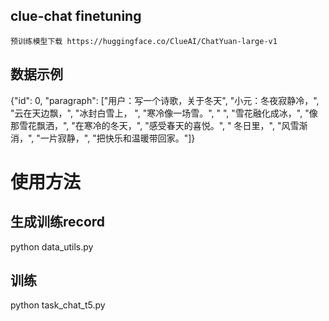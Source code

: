 ## clue-chat finetuning 

    预训练模型下载 https://huggingface.co/ClueAI/ChatYuan-large-v1

## 数据示例

{"id": 0, "paragraph": ["用户：写一个诗歌，关于冬天", "小元：冬夜寂静冷，", "云在天边飘，", "冰封白雪上， ", "寒冷像一场雪。", " ", "雪花融化成冰，", "像那雪花飘洒，", "在寒冷的冬天，", "感受春天的喜悦。", " 冬日里，", "风雪渐消，", "一片寂静，", "把快乐和温暖带回家。"]}



# 使用方法

## 生成训练record

python data_utils.py

## 训练

python task_chat_t5.py
